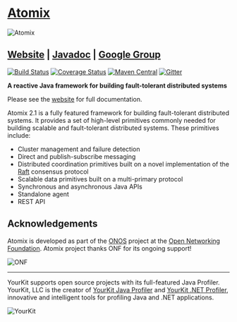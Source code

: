 # [Atomix][Website]

![Atomix](http://atomix.io/assets/img/logos/atomix-medium.png)

## [Website][Website] | [Javadoc][Javadoc] | [Google Group][Google group]

[![Build Status](https://gitlab.com/atomix-io/atomix/badges/master/build.svg)](https://gitlab.com/atomix-io/atomix)
[![Coverage Status](https://coveralls.io/repos/github/atomix/atomix/badge.svg?branch=master)](https://coveralls.io/github/atomix/atomix?branch=master)
[![Maven Central](https://maven-badges.herokuapp.com/maven-central/io.atomix/atomix/badge.svg)](https://maven-badges.herokuapp.com/maven-central/io.atomix/atomix)
[![Gitter](https://img.shields.io/badge/GITTER-join%20chat-green.svg)](https://gitter.im/atomix/atomix)

**A reactive Java framework for building fault-tolerant distributed systems**

Please see the [website][Website] for full documentation.

Atomix 2.1 is a fully featured framework for building fault-tolerant distributed systems. It provides a set of high-level primitives commonly needed for building scalable and fault-tolerant distributed systems. These primitives include:
* Cluster management and failure detection
* Direct and publish-subscribe messaging
* Distributed coordination primitives built on a novel implementation of the [Raft][Raft] consensus protocol
* Scalable data primitives built on a multi-primary protocol
* Synchronous and asynchronous Java APIs
* Standalone agent
* REST API

## Acknowledgements

Atomix is developed as part of the [ONOS][ONOS] project at the [Open Networking Foundation][ONF]. Atomix project thanks ONF for its ongoing support!

![ONF](https://3vf60mmveq1g8vzn48q2o71a-wpengine.netdna-ssl.com/wp-content/uploads/2017/06/onf-logo.jpg)

----

YourKit supports open source projects with its full-featured Java Profiler.
YourKit, LLC is the creator of [YourKit Java Profiler](https://www.yourkit.com/java/profiler/)
and [YourKit .NET Profiler](https://www.yourkit.com/.net/profiler/),
innovative and intelligent tools for profiling Java and .NET applications.

![YourKit](https://www.yourkit.com/images/yklogo.png)

[Website]: https://atomix.io
[Google group]: https://groups.google.com/forum/#!forum/atomixio
[Javadoc]: http://atomix.io/docs/latest/api/
[Raft]: https://raft.github.io/
[ONF]: https://www.opennetworking.org/
[ONOS]: http://onosproject.org/
